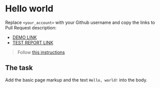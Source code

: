 # Hello world
Replace `<your_account>` with your Github username and copy the links to Pull Request description:
- [DEMO LINK](https://andile-hlogwane.github.io/layout_hello-world/)
- [TEST REPORT LINK](https://andile-hlogwane.github.io/layout_hello-world/report/html_report/)

> Follow [this instructions](https://mate-academy.github.io/layout_task-guideline/#how-to-solve-the-layout-tasks-on-github)


## The task
Add the basic page markup and the text `Hello, world!` into the body.
